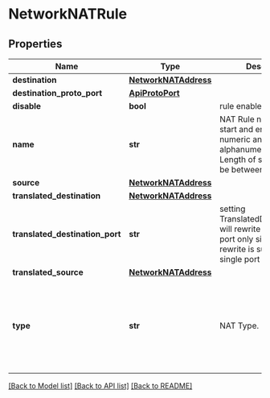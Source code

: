 # NetworkNATRule

## Properties
Name | Type | Description | Notes
------------ | ------------- | ------------- | -------------
**destination** | [**NetworkNATAddress**](NetworkNATAddress.md) |  | [optional] 
**destination_proto_port** | [**ApiProtoPort**](ApiProtoPort.md) |  | [optional] 
**disable** | **bool** | rule enable or disable. | [optional] 
**name** | **str** | NAT Rule name. Must start and end with alpha numeric and can have alphanumeric, -, _, . Length of string should be between 0 and 64. | [optional] 
**source** | [**NetworkNATAddress**](NetworkNATAddress.md) |  | [optional] 
**translated_destination** | [**NetworkNATAddress**](NetworkNATAddress.md) |  | [optional] 
**translated_destination_port** | **str** | setting TranslatedDestinationPort will rewrite destination port only single port rewrite is supported for single port match. | [optional] 
**translated_source** | [**NetworkNATAddress**](NetworkNATAddress.md) |  | [optional] 
**type** | **str** | NAT Type. | [optional]  if omitted the server will use the default value of "static"

[[Back to Model list]](../README.md#documentation-for-models) [[Back to API list]](../README.md#documentation-for-api-endpoints) [[Back to README]](../README.md)


